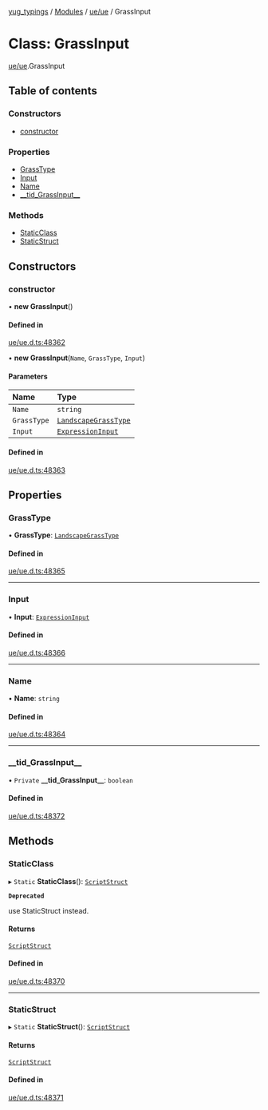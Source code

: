 [yug_typings](../README.md) / [Modules](../modules.md) / [ue/ue](../modules/ue_ue.md) / GrassInput

# Class: GrassInput

[ue/ue](../modules/ue_ue.md).GrassInput

## Table of contents

### Constructors

- [constructor](ue_ue.GrassInput.md#constructor)

### Properties

- [GrassType](ue_ue.GrassInput.md#grasstype)
- [Input](ue_ue.GrassInput.md#input)
- [Name](ue_ue.GrassInput.md#name)
- [\_\_tid\_GrassInput\_\_](ue_ue.GrassInput.md#__tid_grassinput__)

### Methods

- [StaticClass](ue_ue.GrassInput.md#staticclass)
- [StaticStruct](ue_ue.GrassInput.md#staticstruct)

## Constructors

### constructor

• **new GrassInput**()

#### Defined in

[ue/ue.d.ts:48362](https://github.com/YugMetaverse/yug_typings/blob/b7d9b19/ue/ue.d.ts#L48362)

• **new GrassInput**(`Name`, `GrassType`, `Input`)

#### Parameters

| Name | Type |
| :------ | :------ |
| `Name` | `string` |
| `GrassType` | [`LandscapeGrassType`](ue_ue.LandscapeGrassType.md) |
| `Input` | [`ExpressionInput`](ue_ue.ExpressionInput.md) |

#### Defined in

[ue/ue.d.ts:48363](https://github.com/YugMetaverse/yug_typings/blob/b7d9b19/ue/ue.d.ts#L48363)

## Properties

### GrassType

• **GrassType**: [`LandscapeGrassType`](ue_ue.LandscapeGrassType.md)

#### Defined in

[ue/ue.d.ts:48365](https://github.com/YugMetaverse/yug_typings/blob/b7d9b19/ue/ue.d.ts#L48365)

___

### Input

• **Input**: [`ExpressionInput`](ue_ue.ExpressionInput.md)

#### Defined in

[ue/ue.d.ts:48366](https://github.com/YugMetaverse/yug_typings/blob/b7d9b19/ue/ue.d.ts#L48366)

___

### Name

• **Name**: `string`

#### Defined in

[ue/ue.d.ts:48364](https://github.com/YugMetaverse/yug_typings/blob/b7d9b19/ue/ue.d.ts#L48364)

___

### \_\_tid\_GrassInput\_\_

• `Private` **\_\_tid\_GrassInput\_\_**: `boolean`

#### Defined in

[ue/ue.d.ts:48372](https://github.com/YugMetaverse/yug_typings/blob/b7d9b19/ue/ue.d.ts#L48372)

## Methods

### StaticClass

▸ `Static` **StaticClass**(): [`ScriptStruct`](ue_ue.ScriptStruct.md)

**`Deprecated`**

use StaticStruct instead.

#### Returns

[`ScriptStruct`](ue_ue.ScriptStruct.md)

#### Defined in

[ue/ue.d.ts:48370](https://github.com/YugMetaverse/yug_typings/blob/b7d9b19/ue/ue.d.ts#L48370)

___

### StaticStruct

▸ `Static` **StaticStruct**(): [`ScriptStruct`](ue_ue.ScriptStruct.md)

#### Returns

[`ScriptStruct`](ue_ue.ScriptStruct.md)

#### Defined in

[ue/ue.d.ts:48371](https://github.com/YugMetaverse/yug_typings/blob/b7d9b19/ue/ue.d.ts#L48371)
